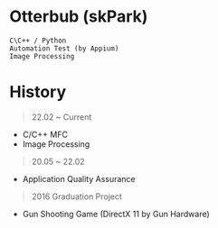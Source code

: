 # Otterbub (skPark)
```
C\C++ / Python
Automation Test (by Appium)
Image Processing
```

# History
> 22.02 ~ Current
- C/C++ MFC
- Image Processing

> 20.05 ~ 22.02
- Application Quality Assurance

> 2016 Graduation Project
- Gun Shooting Game (DirectX 11 by Gun Hardware)
